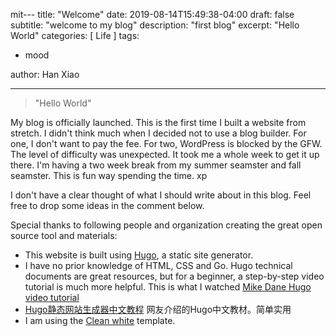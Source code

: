 mit---
title: "Welcome"
date: 2019-08-14T15:49:38-04:00
draft: false
subtitle:   "welcome to my blog"
description: "first blog"
excerpt: "Hello World"
categories: [ Life ]
tags:
  - mood

author: Han Xiao

---

> "Hello World"

My blog is officially launched. This is the first time I built a website from stretch. I didn't think much when I decided not to use a blog builder. For one, I don't want to pay the fee. For two, WordPress is blocked by the GFW. The level of difficulty was unexpected. It took me a whole week to get it up there. I'm having a two week break from my summer seamster and fall seamster. This is fun way spending the time. xp

I don't have a clear thought of what I should write about in this blog. Feel free to drop some ideas in the comment below.

Special thanks to following people and organization creating the great open source tool and materials:
- This website is built using [Hugo](https://gohugo.io), a static site generator.
- I have no prior knowledge of HTML, CSS and Go. Hugo technical documents are great resources, but for a beginner, a step-by-step video tutorial is much more helpful. This is what I watched [Mike Dane Hugo video tutorial](https://www.mikedane.com/static-site-generators/hugo/)
- [Hugo静态网站生成器中文教程](http://nanshu.wang/post/2015-01-31/) 网友介绍的Hugo中文教材。简单实用
- I am using the [Clean white](https://themes.gohugo.io/hugo-theme-cleanwhiteAS) template.
